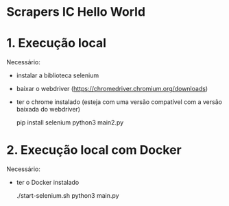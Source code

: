 # Scrapers IC Hello World

# 1. Execução local

Necessário:
- instalar a biblioteca selenium
- baixar o webdriver (https://chromedriver.chromium.org/downloads)
- ter o chrome instalado (esteja com uma versão compatível com a versão baixada do webdriver)

    pip install selenium
    python3 main2.py

# 2. Execução local com Docker

Necessário:
- ter o Docker instalado

    ./start-selenium.sh
    python3 main.py